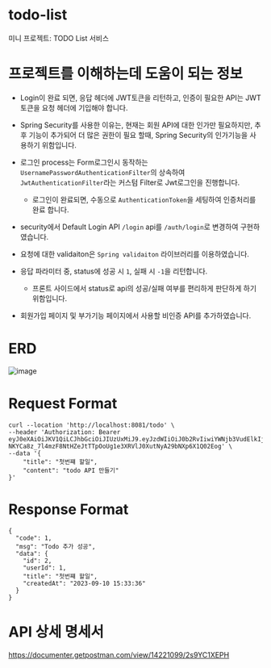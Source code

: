 # todo-list
미니 프로젝트: TODO List 서비스

# 프로젝트를 이해하는데 도움이 되는 정보

- Login이 완료 되면, 응답 헤더에 JWT토큰을 리턴하고, 인증이 필요한 API는 JWT토큰을 요청 헤더에 기입해야 합니다.
- Spring Security를 사용한 이유는, 현재는 회원 API에 대한 인가만 필요하지만, 추후 기능이 추가되어 더 많은 권한이 필요 할때, Spring Security의 인가기능을 사용하기 위함입니다.
- 로그인 process는 Form로그인시 동작하는 `UsernamePasswordAuthenticationFilter`의 상속하여 `JwtAuthenticationFilter`라는 커스텀 Filter로 Jwt로그인을 진행합니다.
  - 로그인이 완료되면, 수동으로 `AuthenticationToken`을 세팅하여 인증처리를 완료 합니다.
- security에서 Default Login API `/login` api를 `/auth/login`로 변경하여 구현하였습니다.

- 요청에 대한 validaiton은 `Spring validaiton` 라이브러리를 이용하였습니다.
- 응답 파라미터 중, status에 성공 시 `1`, 실패 시 `-1`을 리턴합니다.
  - 프론트 사이드에서 status로 api의 성공/실패 여부를 편리하게 판단하게 하기 위함입니다.
- 회원가입 페이지 및 부가기능 페이지에서 사용할 비인증 API를 추가하였습니다.

# ERD
![image](https://github.com/qwe5507/todo-list/assets/70142711/0805f0d6-5371-4e7c-8831-e2e6c25babcd)

# Request Format
```
curl --location 'http://localhost:8081/todo' \
--header 'Authorization: Bearer eyJ0eXAiOiJKV1QiLCJhbGciOiJIUzUxMiJ9.eyJzdWIiOiJ0b2RvIiwiYWNjb3VudElkIjoidXNlciIsInJvbGUiOiJVU0VSIiwiaWQiOjEsImV4cCI6MTY5NDkzMTE5Mn0.Zv_kcE4KCCF5wcI30HSeF3Zz4q-NKYCa8z_7l4mzF8NtHZeJtTTpOoUg1e3XRVlJ0XutNyA29bNXp6X1Q02Eog' \
--data '{
    "title": "첫번쨰 할일",
    "content": "todo API 만들기"
}'
```
# Response Format
```
{
  "code": 1,
  "msg": "Todo 추가 성공",
  "data": {
    "id": 2,
    "userId": 1,
    "title": "첫번쨰 할일",
    "createdAt": "2023-09-10 15:33:36"
  }
}
```

# API 상세 명세서 
https://documenter.getpostman.com/view/14221099/2s9YC1XEPH
